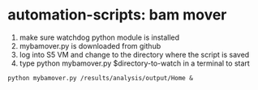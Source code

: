 # automation-scripts: bam mover
1. make sure watchdog python module is installed
2. mybamover.py is downloaded from github
3. log into S5 VM and change to the directory where the script is saved
4. type python mybamover.py $directory-to-watch in a terminal to start 
```
python mybamover.py /results/analysis/output/Home &
```
